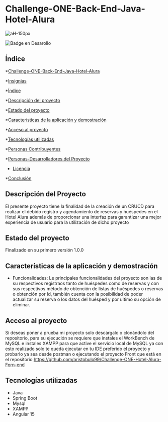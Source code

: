 # Challenge-ONE-Back-End-Java-Hotel-Alura
![aH-150px](https://github.com/aristobulo99/Challenge-ONE-Back-End-Java/assets/64171570/ab089471-a586-499b-974f-854a30118fd0)

 ![Badge en Desarollo](https://img.shields.io/badge/STATUS-%20FINALIZADOv1.0.0-green)

 ## Índice

*[Challenge-ONE-Back-End-Java-Hotel-Alura](#Challenge-ONE-Back-End-Java-Hotel-Alura)

*[Insignias](#insignias)

*[Índice](#Indice)

*[Descripción del proyecto](#descripción-del-proyecto)

*[Estado del proyecto](#Estado-del-proyecto)

*[Características de la aplicación y demostración](#Características-de-la-aplicación-y-demostración)

*[Acceso al proyecto](#acceso-proyecto)

*[Tecnologías utilizadas](#tecnologías-utilizadas)

*[Personas Contribuyentes](#personas-contribuyentes)

*[Personas-Desarrolladores del Proyecto](#personas-desarrolladores)

* [Licencia](#licencia)

*[Conclusión](#conclusión)

## Descripción del Proyecto
El presente proyecto tiene la finalidad de la creación de un CRUCD para realizar el debido registro y agendamiento  de reservas y huéspedes en el Hotel Alura además de proporcionar una interfaz para garantizar una mejor experiencia de usuario para la utilización de dicho proyecto

## Estado del proyecto
Finalizado en su primero versión 1.0.0

## Características de la aplicación y demostración
* Funcionalidades: 
Le principales funcionalidades del proyecto son las de su respectivos registraos tanto de huéspedes como de reservas y con sus respectivos método de obtención de listas de huéspedes o reservas o obtención por Id, también cuenta con la posibilidad de poder actualizar su reserva o los datos del huésped y por ultimo su opción de eliminar.

## Acceso al proyecto
Si deseas poner a prueba mi proyecto solo descárgalo o clonándolo  del repositorio, para su ejecución se requiere que instales el WorkBench de MySQL e instales XAMPP para que active el servicio local de MySQL ya con esto realizado solo te queda ejecutar en tu IDE preferido el proyecto y probarlo ya sea desde postman o ejecutando el proyecto Front que está en el repositorio https://github.com/aristobulo99/Challenge-ONE-Hotel-Alura-Forn-end

## Tecnologías utilizadas
* Java
* Spring Boot
* Mysql
* XAMPP
* Angular 15








